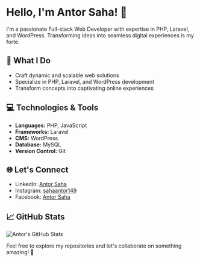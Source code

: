 # Hello, I'm Antor Saha! 👋

I'm a passionate Full-stack Web Developer with expertise in PHP, Laravel, and WordPress. Transforming ideas into seamless digital experiences is my forte. 

## 🚀 What I Do

- Craft dynamic and scalable web solutions
- Specialize in PHP, Laravel, and WordPress development
- Transform concepts into captivating online experiences

## 💻 Technologies & Tools

- **Languages:** PHP, JavaScript
- **Frameworks:** Laravel
- **CMS:** WordPress
- **Database:** MySQL
- **Version Control:** Git

## 🌐 Let's Connect

- LinkedIn: [Antor Saha](https://linkedin.com/in/sahaantor149/)
- Instagram: [sahaantor149](https://www.instagram.com/sahaantor149/)
- Facebook: [Antor Saha](https://www.instagram.com/sahaantor149/)

## 📈 GitHub Stats

![Antor's GitHub Stats](https://github-readme-stats.vercel.app/api?username=your-username&show_icons=true&count_private=true)

Feel free to explore my repositories and let's collaborate on something amazing! 🌟
